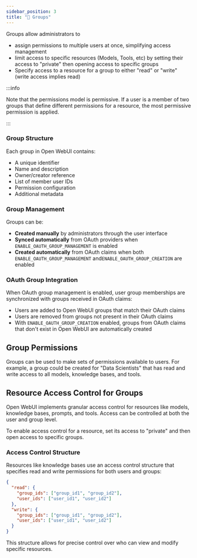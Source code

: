 ```yaml
---
sidebar_position: 3
title: "🔐 Groups"
---
```


Groups allow administrators to

- assign permissions to multiple users at once, simplifying access management
- limit access to specific resources (Models, Tools, etc) by setting their access to "private" then opening access to specific groups
- Specify access to a resource for a group to either "read" or "write" (write access implies read)

:::info

Note that the permissions model is permissive. If a user is a member of two groups that define different permissions for a resource, the most permissive permission is applied.

:::

### Group Structure

Each group in Open WebUI contains:

- A unique identifier
- Name and description
- Owner/creator reference
- List of member user IDs
- Permission configuration
- Additional metadata

### Group Management

Groups can be:

- **Created manually** by administrators through the user interface
- **Synced automatically** from OAuth providers when `ENABLE_OAUTH_GROUP_MANAGEMENT` is enabled
- **Created automatically** from OAuth claims when both `ENABLE_OAUTH_GROUP_MANAGEMENT` and`ENABLE_OAUTH_GROUP_CREATION`
  are enabled

### OAuth Group Integration

When OAuth group management is enabled, user group memberships are synchronized with groups received in OAuth claims:

- Users are added to Open WebUI groups that match their OAuth claims
- Users are removed from groups not present in their OAuth claims
- With `ENABLE_OAUTH_GROUP_CREATION` enabled, groups from OAuth claims that don't exist in Open WebUI are automatically
  created

## Group Permissions

Groups can be used to make sets of permissions available to users. For example, a group could be created for "Data
Scientists" that has read and write access to all models, knowledge bases, and tools.

## Resource Access Control for Groups

Open WebUI implements granular access control for resources like models, knowledge bases, prompts, and tools. Access can
be controlled at both the user and group level.

To enable access control for a resource, set its access to "private" and then open access to specific groups.

### Access Control Structure

Resources like knowledge bases use an access control structure that specifies read and write permissions for both users
and groups:

```json
{
  "read": {
    "group_ids": ["group_id1", "group_id2"],
    "user_ids": ["user_id1", "user_id2"]
  },
  "write": {
    "group_ids": ["group_id1", "group_id2"],
    "user_ids": ["user_id1", "user_id2"]
  }
}
```

This structure allows for precise control over who can view and modify specific resources.
